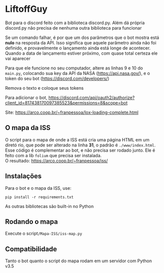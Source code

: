 # LiftoffGuy
Bot para o discord feito com a biblioteca discord.py.
Além dá própria discord.py não precisa de nenhuma outra biblioteca para funcionar

Se um comando falhar, é por que um dos parâmetros que o bot mostra está **nulo** na resposta da API. 
Isso significa que aquele parâmetro ainda não foi definido, e provavelmente o lançamento ainda está longe de acontecer. 
Quando a data de lançamento estiver próximo, com quase total certeza ele vai aparecer

Para que ele funcione no seu computador, altere as linhas 9 e 10 do ```main.py```, colocando sua key da API da NASA (https://api.nasa.gov/), e o token do seu bot (https://discord.com/developers/)

Remova o texto e coloque seus tokens

Para adicionar o bot, https://discord.com/api/oauth2/authorize?client_id=817438170097385523&permissions=8&scope=bot

Site: https://arco.coop.br/~franpessoa/lox-loading-complete.html

## O mapa da ISS
O script para o mapa de onde a ISS está cria uma página HTML em um diretó
rio, que pode ser alterado na linha **31**, o padrão é ```./www/index.html```.
Esse código é complementar ao bot, e não precisa ser rodado junto. Ele é feito com a lib ```folium``` que precisa ser instalada.\
O resultado: https://arco.coop.br/~franpessoa/iss/

## Instalações
Para o bot e o mapa da ISS, use:
```
pip install -r requirements.txt
```

As outras bibliotecas são built-in no Python

## Rodando o mapa 
Execute o script```/Mapa-ISS/iss-map.py```

## Compatibilidade
Tanto o bot quanto o script do mapa rodam em um servidor com Python v3.5
